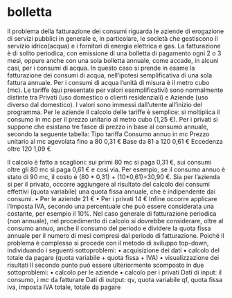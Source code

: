 # bolletta
Il problema della fatturazione dei consumi riguarda le aziende di erogazione di servizi pubblici in generale e, in particolare, le società che gestiscono il servizio idrico(acqua) e i fornitori di energia elettrica e gas.
La fatturazione è di solito periodica, con emissione di una bolletta di pagamento ogni 2 o 3 mesi, oppure anche con una sola bolletta annuale, come accade, in alcuni casi, per i consumi di acqua. In questo caso si prende in esame la fatturazione dei consumi di acqua, nell’ipotesi semplificativa di una sola fattura annuale.
Per i consumi di acqua l’unità di misura è il metro cubo (mc).
Le tariffe (qui presentate per valori esemplificativi) sono normalmente distinte tra Privati (uso domestico o clienti residenziali) e Aziende (uso diverso dal domestico). I valori sono immessi dall’utente all’inizio del programma.
Per le aziende il calcolo delle tariffe è semplice: si moltiplica il consumo in mc per il prezzo unitario al metro cubo (1,25 €).
Per i privati si suppone che esistano tre fasce di prezzo in base al consumo annuale, secondo la seguente tabella:
Tipo tariffa	Consumo annuo in mc	Prezzo unitario al mc
agevolata	fino a 80	0,31 €
Base	da 81 a 120	0,61 €
Eccedenza	oltre 120	1,09 €

Il calcolo è fatto a scaglioni: sui primi 80 mc si paga 0,31 €, sui consumi oltre gli 80 mc si paga 0,61 € e cosi via.
Per esempio, se il consumo annuo è stato di 90 mc, il costo è (80 * 0,31) + (10*0,61)=30,90 €.
Sia per l’azienda si per il privato, occorre aggiungere al risultato del calcolo dei consumi effettivi (quota variabile) una quota fissa annuale, che è indipendente dai consumi.
•	Per le aziende 21 €
•	Per i privati 14 €
Infine occorre applicare l’imposta IVA, secondo una percentuale che può essere considerata una costante, per esempio il 10%.
Nel caso generale di fatturazione periodica (non annuale), nel procedimento di calcolo si dovrebbe considerare, oltre al consumo annuo, anche il consumo del periodo e dividere la quota fissa annuale per il numero di mesi compresi dal periodo di fatturazione.
Poiché il problema è complesso si procede con il metodo di sviluppo top-down, individuando i seguenti sottoproblemi:
•	acquisizione dei dati
•	calcolo del totale da pagare (quota variabile + quota fissa + IVA)
•	visualizzazione dei risultati
Il secondo punto può essere ulteriormente scomposto in due sottoproblemi:
•	calcolo per le aziende
•	calcolo per i privati
Dati di input: 
il consumo, i mc da fatturare
Dati di output: 
qv, quota variabile
qf, quota fissa
iva, imposta IVA
totale, totale da pagare
